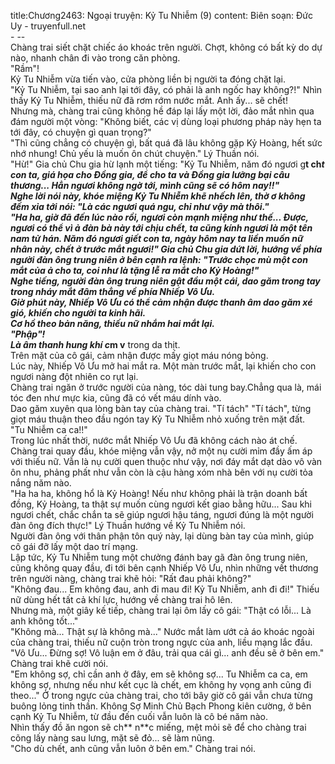 title:Chương2463: Ngoại truyện: Kỷ Tu Nhiễm (9)
content:
Biên soạn: Đức Uy - truyenfull.net<br>- --<br>Chàng trai siết chặt chiếc áo khoác trên người. Chợt, không có bất kỳ do dự nào, nhanh chân đi vào trong căn phòng.<br>"Rầm"!<br>Kỷ Tu Nhiễm vừa tiến vào, cửa phòng liền bị người ta đóng chặt lại.<br>"Kỷ Tu Nhiễm, tại sao anh lại tới đây, có phải là anh ngốc hay không?!" Nhìn thấy Kỷ Tu Nhiễm, thiếu nữ đã rơm rớm nước mắt. Anh ấy... sẽ chết!<br>Nhưng mà, chàng trai cũng không hề đáp lại lấy một lời, đảo mắt nhìn qua đám người một vòng: "Không biết, các vị dùng loại phương pháp này hẹn ta tới đây, có chuyện gì quan trọng?"<br>"Thì cũng chẳng có chuyện gì, bất quá đã lâu không gặp Kỷ Hoàng, hết sức nhớ nhung! Chủ yếu là muốn ôn chút chuyện." Lý Thuần nói.<br>"Hừ!" Gia chủ Chu gia hừ lạnh một tiếng: "Kỷ Tu Nhiễm, năm đó ngươi g**t ch*t con ta, giá họa cho Đồng gia, để cho ta và Đồng gia lưỡng bại câu thương... Hẳn ngươi không ngờ tới, mình cũng sẽ có hôm nay!!"<br>Nghe lời nói này, khóe miệng Kỷ Tu Nhiễm khẽ nhếch lên, thờ ơ không đếm xỉa tới nói: "Là các ngươi quá ngu, chỉ như vậy mà thôi."<br>"Ha ha, giờ đã đến lúc nào rồi, ngươi còn mạnh miệng như thế... Được, ngươi có thể vì ả đàn bà này tới chịu chết, ta cũng kính ngươi là một tên nam tử hán. Năm đó ngươi giết con ta, ngày hôm nay ta liền muốn nữ nhân này, chết ở trước mắt ngươi!" Gia chủ Chu gia dứt lời, hướng về phía người đàn ông trung niên ở bên cạnh ra lệnh: "Trước chọc mù một con mắt của ả cho ta, coi như là tặng lễ ra mắt cho Kỷ Hoàng!"<br>Nghe tiếng, người đàn ông trung niên gật đầu một cái, dao găm trong tay trong nháy mắt đâm thẳng về phía Nhiếp Vô Ưu.<br>Giờ phút này, Nhiếp Vô Ưu có thể cảm nhận được thanh âm dao găm xé gió, khiến cho người ta kinh hãi.<br>Cơ hồ theo bản năng, thiếu nữ nhắm hai mắt lại.<br>"Phập"!<br>Là âm thanh hung khí c*m v** trong da thịt.<br>Trên mặt của cô gái, cảm nhận được mấy giọt máu nóng bỏng.<br>Lúc này, Nhiếp Vô Ưu mở hai mắt ra. Một màn trước mắt, lại khiến cho con ngươi nàng đột nhiên co rụt lại.<br>Chàng trai ngăn ở trước người của nàng, tóc dài tung bay.Chẳng qua là, mái tóc đen như mực kia, cũng đã có vết máu dính vào.<br>Dao găm xuyên qua lòng bàn tay của chàng trai. "Tí tách" "Tí tách", từng giọt máu thuận theo đầu ngón tay Kỷ Tu Nhiễm nhỏ xuống trên mặt đất.<br>"Tu Nhiễm ca ca!!"<br>Trong lúc nhất thời, nước mắt Nhiếp Vô Ưu đã không cách nào át chế.<br>Chàng trai quay đầu, khóe miệng vẫn vậy, nở một nụ cười mỉm đầy ấm áp với thiếu nữ. Vẫn là nụ cười quen thuộc như vậy, nơi đáy mắt dạt dào vô vàn ôn nhu, phảng phất như vẫn còn là cậu hàng xóm nhà bên với nụ cười tỏa nắng năm nào.<br>"Ha ha ha, không hổ là Kỷ Hoàng! Nếu như không phải là trận doanh bất đồng, Kỷ Hoàng, ta thật sự muốn cùng ngươi kết giao bằng hữu... Sau khi ngươi chết, chắc chắn ta sẽ giúp ngươi hậu táng, ngươi đúng là một người đàn ông đích thực!" Lý Thuần hướng về Kỷ Tu Nhiễm nói.<br>Người đàn ông với thân phận tôn quý này, lại dùng bàn tay của mình, giúp cô gái đỡ lấy một dao trí mạng.<br>Lập tức, Kỷ Tu Nhiễm tung một chưởng đánh bay gã đàn ông trung niên, cũng không quay đầu, đi tới bên cạnh Nhiếp Vô Ưu, nhìn những vết thương trên người nàng, chàng trai khẽ hỏi: "Rất đau phải không?"<br>"Không đau... Em không đau, anh đi mau đi! Kỷ Tu Nhiễm, anh đi đi!" Thiếu nữ dùng hết tất cả khí lực, hướng về chàng trai hô lên.<br>Nhưng mà, một giây kế tiếp, chàng trai lại ôm lấy cô gái: "Thật có lỗi... Là anh không tốt..."<br>"Không mà... Thật sự là không mà..." Nước mắt làm ướt cả áo khoác ngoài của chàng trai, thiếu nữ cuộn tròn trong ngực của anh, liều mạng lắc đầu.<br>"Vô Ưu... Đừng sợ! Vô luận em ở đâu, trải qua cái gì... anh đều sẽ ở bên em." Chàng trai khẽ cười nói.<br>"Em không sợ, chỉ cần anh ở đây, em sẽ không sợ... Tu Nhiễm ca ca, em không sợ, nhưng nếu như kết cục là chết, em không hy vọng anh cũng đi theo..." Ở trong ngực của chàng trai, cho tới bây giờ cô gái vẫn chưa từng buông lỏng tinh thần. Không Sợ Minh Chủ Bạch Phong kiên cường, ở bên cạnh Kỷ Tu Nhiễm, từ đầu đến cuối vẫn luôn là cô bé năm nào.<br>Nhìn thấy đồ ăn ngon sẽ ch** n**c miếng, mệt mỏi sẽ để cho chàng trai cõng lấy nàng sau lưng, mặt sẽ đỏ... sẽ làm nũng.<br>"Cho dù chết, anh cũng vẫn luôn ở bên em." Chàng trai nói.
